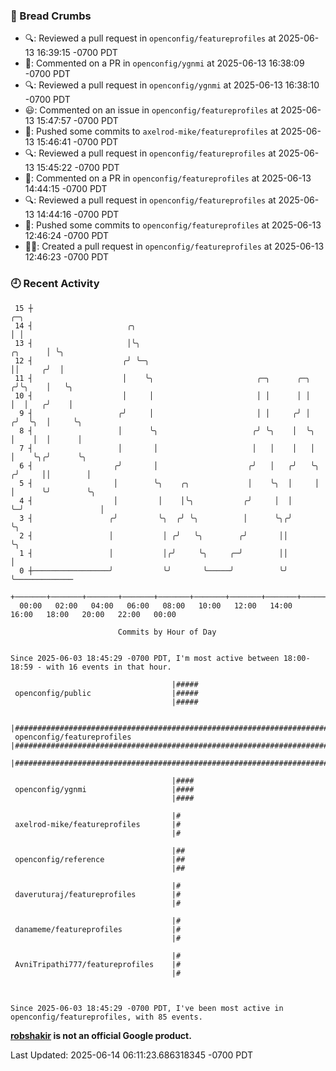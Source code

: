 ### 🍞 Bread Crumbs

 * 🔍: Reviewed a pull request in  `openconfig/featureprofiles` at 2025-06-13 16:39:15 -0700 PDT
 * 💬: Commented on a PR in  `openconfig/ygnmi` at 2025-06-13 16:38:09 -0700 PDT
 * 🔍: Reviewed a pull request in  `openconfig/ygnmi` at 2025-06-13 16:38:10 -0700 PDT
 * 😃: Commented on an issue in `openconfig/featureprofiles` at 2025-06-13 15:47:57 -0700 PDT
 * 🚢: Pushed some commits to `axelrod-mike/featureprofiles` at 2025-06-13 15:46:41 -0700 PDT
 * 🔍: Reviewed a pull request in  `openconfig/featureprofiles` at 2025-06-13 15:45:22 -0700 PDT
 * 💬: Commented on a PR in  `openconfig/featureprofiles` at 2025-06-13 14:44:15 -0700 PDT
 * 🔍: Reviewed a pull request in  `openconfig/featureprofiles` at 2025-06-13 14:44:16 -0700 PDT
 * 🚢: Pushed some commits to `openconfig/featureprofiles` at 2025-06-13 12:46:24 -0700 PDT
 * ✍🏼: Created a pull request in `openconfig/featureprofiles` at 2025-06-13 12:46:23 -0700 PDT

### 🕘 Recent Activity
```
 15 ┼                                                                            ╭─╮
 14 ┤                     ╭╮                                                     │ │
 13 ┤                     │╰╮                                            ╭╮      │ ╰╮
 12 ┤                    ╭╯ ╰─╮                                          ││     ╭╯  │
 11 ┤                    │    ╰╮                       ╭─╮      ╭─╮     ╭╯╰╮    │   ╰╮
 10 ┤                    │     │                       │ │      │ │     │  │   ╭╯    │
  9 ┤                   ╭╯     │                       │ │     ╭╯ │    ╭╯  ╰╮  │     ╰╮
  8 ┤                   │      ╰╮                     ╭╯ ╰╮    │  ╰╮   │    │  │      │
  7 ┤                   │       │                     │   │    │   │   │    ╰╮╭╯      ╰╮
  6 ┤                  ╭╯       │                    ╭╯   │   ╭╯   ╰╮ ╭╯     ││        │
  5 ┤                  │        ╰╮    ╭╮             │    ╰╮  │     │ │      ╰╯        ╰╮
  4 ┤                  │         │    │╰╮           ╭╯     │  │     ╰─╯                 │
  3 ┤                 ╭╯         ╰╮  ╭╯ ╰╮          │      ╰╮╭╯                         ╰╮
  2 ┤                 │           │ ╭╯   ╰╮        ╭╯       ││                           ╰╮
  1 ┤                 │           │╭╯     ╰╮     ╭─╯        ││                            │
  0 ┼─────────────────╯           ╰╯       ╰─────╯          ╰╯                            ╰─────────────
    +───────+───────+───────+───────+───────+───────+───────+───────+───────+───────+───────+───────+────
  00:00   02:00   04:00   06:00   08:00   10:00   12:00   14:00   16:00   18:00   20:00   22:00   00:00   

						Commits by Hour of Day


Since 2025-06-03 18:45:29 -0700 PDT, I'm most active between 18:00-18:59 - with 16 events in that hour.

```



```
                                    |#####
 openconfig/public                  |#####
                                    |#####

                                    |#####################################################################################
 openconfig/featureprofiles         |#####################################################################################
                                    |#####################################################################################

                                    |####
 openconfig/ygnmi                   |####
                                    |####

                                    |#
 axelrod-mike/featureprofiles       |#
                                    |#

                                    |##
 openconfig/reference               |##
                                    |##

                                    |#
 daveruturaj/featureprofiles        |#
                                    |#

                                    |#
 danameme/featureprofiles           |#
                                    |#

                                    |#
 AvniTripathi777/featureprofiles    |#
                                    |#



Since 2025-06-03 18:45:29 -0700 PDT, I've been most active in openconfig/featureprofiles, with 85 events.

```
**[robshakir](mailto:robjs@google.com) is not an official Google product.**  


Last Updated: 2025-06-14 06:11:23.686318345 -0700 PDT
